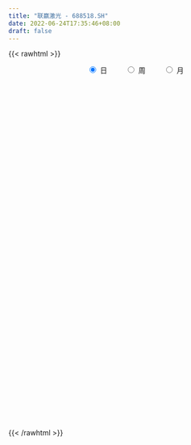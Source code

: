 ```yaml
---
title: "联赢激光 - 688518.SH"
date: 2022-06-24T17:35:46+08:00
draft: false
---
```

{{< rawhtml >}}
    <div style="text-align: center">
        <label style="padding: 1rem;"><input style="margin-right: .5rem" type="radio" name="period" value="D" checked onclick="period_change(this)">日</label>
        <label style="padding: 1rem;"><input style="margin-right: .5rem" type="radio" name="period" value="W" onclick="period_change(this)">周</label>
        <label style="padding: 1rem;"><input style="margin-right: .5rem" type="radio" name="period" value="M" onclick="period_change(this)">月</label>
    </div>
    <div id="chart" style="height: 700px;"></div> 
    <script type="text/javascript">
        const D_v = [498463.93,346257.19,342463.05,200952.34,177054.42,184241.56,124238.66,115266.41,168067.45,215495.27,148421.27,225049.72,170674.21,131435.48,141314.79,94035.21,80033.71,49499.95,50299.84,47052.3,40008.01,47584.77,59797.75,28962.77,30063.41,32807.27,25879.42,27355.17,45550.82,37167.9,27863.83,33003.78,26362.97,24894.61,21022.58,79976.4,41464.44,56797.96,42182.95,39254.22,27467.82,16032.25,19493.83,31457.73,24969.29,24082.16,23653.76,16852.52,49463.82,22028.44,36427.14,18361.42,16770.69,19538.69,14512.14,17649.67,26940.09,21298.18,16174.61,12453.75,12683.55,43084.79,22787.7,11142.85,15456.09,8893.62,16151.89,9803.36,9521.59,8518.62,8652.01,9602.92,18270.01,11525.67,10697.63,7213.08,7095.67,8623.74,6980.11,7923.11,6614.77,10923.16,6403.31,21991.92,13065.95,10575.05,17479.33,24163.18,15134.13,8116.82,11457.14,8973.18,16841.32,12982.22,11849.85,6412.77,4866.88,7116.68,6933.84,7297.85,33246.12,14542.62,18359.71,12715.0,12207.0,7244.62,8570.61,7433.26,8813.31,7779.93,8862.73,5166.17,6907.28,7871.06,8419.8,6200.38,13741.63,4420.04,5519.6,18185.57,19098.9,10661.82,14319.69,41406.25,14703.58,13547.53,10718.77,16246.03,7865.78,16415.95,16956.29,11682.75,25544.92,14943.97,27708.0,11471.45,14473.36,8135.0,15501.36,16662.02,18304.78,11392.99,13737.65,9413.93,15236.31,10878.06,12974.19,8973.47,10693.35,10527.26,11042.47,11436.37,6321.5,10372.96,9164.36,12046.84,7508.51,7200.52,8845.42,13293.79,11570.84,18658.76,9302.83,26214.59,11034.72,8558.88,9450.79,8245.86,15426.29,24387.7,12846.14,9810.1,11217.09,8542.97,8162.98,4653.6,5777.6,9080.03,9111.42,13568.65,13389.48,13016.37,11042.82,8453.77,7396.24,6334.42,7993.47,6653.23,4866.66,5287.64,6708.64,5133.84,3648.39,5962.65,4376.48,6405.7,4310.92,4693.49,8835.13,4641.08,31053.18,61658.16,28387.5,14843.5,10543.87,12400.45,12217.28,26069.24,17658.88,31588.39,11372.03,9802.31,6198.77,8152.77,6688.06,6998.13,9612.35,8158.85,7969.18,10193.52,15007.42,5807.66,7464.18,6815.89,10036.16,10948.72,9558.73,45469.39,62277.89,38722.12,59137.08,27507.93,45040.16,20482.37,94738.84,44007.96,50884.4,42173.99,49215.51,33345.32,25095.98,57283.25,146226.0,70490.55,73521.61,191116.64,115925.04,51654.52,74874.45,94954.49,49899.31,78812.79,91057.27,179916.55,148356.96,104879.07,215597.43,112381.3,88102.63,63935.77,92374.42,94954.95,69254.42,120346.67,128173.36,136044.55,140855.11,126397.04,131943.32,114405.07,138928.47,153271.23,230538.93,123751.24,85911.47,78219.15,81582.71,91928.71,89063.93,59433.0,128162.84,104261.09,58441.9,57455.27,65262.68,51972.05,74231.46,56817.64,76664.95,37605.13,46300.26,78650.82,53140.3,72759.65,40743.45,68077.34,59841.54,39830.1,82689.83,41783.67,118468.8,86204.33,80454.37,45726.77,74162.25,74511.7,76463.12,42169.91,31820.29,34153.76,29404.15,42379.24,25689.75,30004.63,27093.49,37846.66,39572.78,47410.14,106662.36,102595.9,72460.61,96262.65,74730.48,74101.97,64157.01,45549.46,38973.37,41628.64,64945.82,163098.87,80024.91,70780.25,65702.92,57969.37,108109.91,61122.43,58849.44,54075.63,52205.39,63391.14,90538.78,64312.34,49216.19,55511.93,59091.25,57940.71,91921.29,52484.38,53129.9,64771.11,62792.64,53076.17,32740.1,39369.63,37380.29,92061.95,34870.94,34016.49,52954.93,56244.37,73642.11,40411.26,26244.98,27239.49,40989.37,37119.09,30472.75,40350.12,66383.53,43681.82,37623.85,27741.56,36796.14,65877.78,60052.82,161358.49,95244.22,103084.9,88586.01,55962.82,45277.94,63361.79,54894.61,58718.46,39592.89,35972.7,45682.13,38878.45,46255.96,24785.5,32480.07,35160.37,50394.0,27740.46,93932.12,136913.53,150510.14,91862.68,53652.46,80162.85,62835.63,57590.84,31944.38,50734.2,58215.79,62482.07,48598.59,55543.58,64215.04,62360.91,40345.76,48971.6,49889.37,68061.07,58718.53,68239.26,55366.42,33129.05,42908.66,76136.73,78788.13,115247.05,55009.95,87419.98,49689.02,88539.54,54535.79,50672.67,63021.21,29385.13,33959.21,29369.32,29174.17,37373.25,30535.47,29499.48,43913.81,31405.16,24245.49,42579.51,35818.57,51503.58,64080.82,56342.83,64893.94,46532.73,57121.92,40876.59,66112.95,52411.28,63264.75,48864.51,36549.28,44502.08,56516.39,82981.23,39832.49,38533.37,44658.78,27341.53,53124.8,40580.32,50575.84,44948.89,55024.36,41748.23,51056.29,64983.48,41359.93,49441.04,36372.89,78790.78,108574.62,45440.42,52455.71,45033.33,92123.43,79935.88,61784.52,90757.06,78333.85,98154.72,75177.37,42668.92,48373.18,72891.16,57307.04]
const D_histogram = [0.0,0.0619031339,0.2128266361,0.275856199,0.2319994497,0.1822691276,0.1253052916,0.0345993396,0.0588849674,0.1021454785,0.1139551764,0.2564211662,0.2391546008,0.2669969213,0.2023436825,0.0430771148,-0.1825566584,-0.3124613106,-0.3550593494,-0.3405311593,-0.3405987624,-0.3573311849,-0.4632274784,-0.5258672986,-0.4988384844,-0.4101434589,-0.3509678271,-0.2870694717,-0.1878066574,-0.1279512777,-0.0911745691,-0.0814322178,-0.1049140036,-0.0705305874,-0.0723576724,0.0342061093,0.0715785868,0.1419567526,0.1702971059,0.1576516502,0.1049425964,0.0647460809,0.020950071,-0.043275575,-0.0568520688,-0.1080408058,-0.1135041528,-0.1089079138,-0.1835149099,-0.2102618806,-0.2536311893,-0.2656387149,-0.258030737,-0.2385770366,-0.1834567481,-0.1333415834,-0.1939858861,-0.2061972513,-0.1531183225,-0.0819718523,-0.045801617,0.0540846789,0.127920712,0.165312365,0.1411484057,0.1489088437,0.1095622966,0.0648390826,0.0240479744,0.0050357304,-0.0076370641,0.0328467454,0.1191290545,0.1808209711,0.2081377468,0.211364295,0.192458906,0.1525759268,0.1338345893,0.10796201,0.0857498655,0.0578664938,0.0488181388,0.0627872734,0.0583991028,0.0406873308,-0.017724856,-0.1068411087,-0.1107313858,-0.1124396662,-0.0735057147,-0.0530911055,0.0160317338,0.0641606272,0.0913562779,0.0846522179,0.0849387465,0.090674581,0.0744296984,0.0725312668,0.1159351866,0.1437127162,0.1777811787,0.1938180759,0.174296347,0.147153151,0.1061096401,0.076770527,0.0580450629,0.0500122348,0.0240995611,0.0176397293,-0.0012178964,-0.0351511918,-0.0651874892,-0.0808472697,-0.1171234278,-0.1309677426,-0.1431296782,-0.1973075489,-0.2158181456,-0.2405052388,-0.2123381511,-0.1552265736,-0.1240947227,-0.1271881998,-0.1034181487,-0.1301912834,-0.1224878432,-0.0760690369,-0.0101968696,0.0408258647,0.1046624047,0.1014696425,0.0389695431,0.0024728968,-0.052193779,-0.0769738014,-0.1211139513,-0.0963029849,-0.0370140521,0.0006562126,0.048965324,0.0859823736,0.1322924342,0.1300056951,0.0894248692,0.0567598502,0.0344683524,0.0255123634,0.0049045004,0.029754896,0.0447128863,0.0359918837,0.0032318341,-0.0416091013,-0.0717931546,-0.0738138597,-0.0528027454,0.0001703005,0.0691227898,0.1347460869,0.1741138632,0.2360461045,0.2438808877,0.2442834614,0.2483842681,0.2431729638,0.2580091956,0.2693669771,0.2639334884,0.238086182,0.1836636093,0.1207848712,0.0805157754,0.0486873066,0.0237067919,0.0266101118,0.0391195128,0.0639248375,0.0892473855,0.0782635414,0.0347101405,-0.0206714312,-0.0569038279,-0.0771903053,-0.1047499288,-0.1307175158,-0.1412645168,-0.1419095083,-0.1187600909,-0.0944031841,-0.0722656416,-0.0633639351,-0.0547841208,-0.0645999121,-0.0661386172,-0.0571525872,-0.0316998311,-0.0067607249,0.0663422731,0.1682027847,0.2147181604,0.2312745978,0.2219147261,0.2148030076,0.2006873204,0.2086294841,0.1701548038,0.0697544957,0.0052058227,-0.0520069794,-0.0785297168,-0.1014779346,-0.1137314975,-0.1343347047,-0.1249617153,-0.1059412341,-0.0912021651,-0.0975803262,-0.1236575422,-0.1380967104,-0.130767991,-0.1175398378,-0.0882760457,-0.0464652233,-0.0314230626,0.0580215399,0.1126978782,0.1545844131,0.193564576,0.1829279627,0.2153616642,0.2202694394,0.3016153273,0.3461473354,0.3172566645,0.3139750922,0.2560017892,0.1489735763,0.0547603494,0.035934621,-0.0579028014,-0.1094656992,-0.0722288099,0.0858872175,0.1996025773,0.2171692433,0.2470844144,0.2430410796,0.199502284,0.1266544017,0.1378836661,0.2143096451,0.374329902,0.4211504565,0.5493204323,0.5781943649,0.564974379,0.5394541258,0.4093297432,0.343974353,0.2848427179,0.2480169918,0.3573635726,0.4120208074,0.5064530683,0.4308106559,0.3447259179,0.4625923674,0.6563860099,0.8369747252,0.6558497765,0.6452975147,0.5078048391,0.4327301986,0.2893226719,0.1590832517,0.1718356326,0.2272036372,0.1514232173,-0.1746005993,-0.4395960072,-0.6712300412,-0.7208625012,-0.8053374866,-0.6960653093,-0.597133246,-0.500849241,-0.4911792505,-0.3226718459,-0.0875951183,-0.0303248998,-0.1538038096,-0.2465412757,-0.2775729869,-0.3008545328,-0.3358793825,-0.5837086938,-0.717663234,-0.8500811821,-0.915221052,-0.9588568546,-0.8262736285,-0.7886941806,-0.7189362077,-0.7318594946,-0.7712859185,-0.7526616735,-0.722440305,-0.7276455852,-0.7295117461,-0.5520259042,-0.4507756125,-0.3262837423,-0.2951151659,-0.1249281687,0.0248387553,0.3236541168,0.6956590232,0.9207815432,1.0329211442,1.0436762785,0.8603077145,0.7211856512,0.5994913018,0.5454256706,0.4434420481,0.4414806106,0.6576610155,0.8318110985,0.8352133719,0.8718256434,0.7728227391,0.9968513349,1.0149406795,0.9351513011,0.8828567502,0.8893678871,0.6502093718,0.248341528,-0.0397267636,-0.1627804128,-0.3332140256,-0.2664654227,-0.2479530434,-0.1152134121,-0.1294488322,-0.0075731996,0.1307012321,0.0151606361,-0.0824126881,-0.2253248183,-0.2597375021,-0.3775494405,-0.6382390335,-0.69383975,-0.7778573387,-0.5773948772,-0.5013796589,-0.1775466907,0.016370083,0.0771736729,-0.0362490204,-0.116913325,-0.0436386,-0.090132415,-0.0016447105,-0.1644018029,-0.3608557711,-0.4951954231,-0.6149790766,-0.6962603877,-0.6231169132,-0.7478819673,-0.9482421604,-0.9516613541,-1.0494644166,-0.9883082291,-0.9797206804,-0.7744702683,-0.7797816835,-0.5952869638,-0.3492797756,-0.081923201,0.0056585661,-0.0431884104,-0.070864414,-0.0951457052,-0.1713309022,-0.2226955492,-0.2597702049,-0.3332158352,-0.3559254032,-0.5758528343,-0.7865739488,-1.0412269227,-1.1966503036,-1.2068895793,-1.0283926228,-0.7583961188,-0.4619817183,-0.2419904015,-0.0853475927,-0.0006780642,0.2188760839,0.2754778648,0.4120586319,0.4949432279,0.5208301351,0.5148296498,0.4535223806,0.366749993,0.2109316961,0.0297350838,-0.1381538357,-0.1035146308,-0.0864662019,-0.0588037809,-0.0168703266,0.1562926093,0.460986183,0.6466643424,0.7707892234,0.8480700859,0.9346782762,0.8755960925,0.7026869945,0.5807678015,0.4480123635,0.4407621,0.353283727,0.2843945021,0.1439658435,-0.0036364927,-0.1192713556,-0.3100060968,-0.4247877017,-0.5105051991,-0.5595853469,-0.5990844122,-0.567239066,-0.5076455504,-0.5340970691,-0.5831580519,-0.6220675634,-0.7232707709,-0.8246559084,-0.7632456425,-0.6619047885,-0.4570152693,-0.2747800196,-0.1354542966,-0.0312947438,0.1175484061,0.355889102,0.5036408523,0.6093324517,0.641527115,0.6902376489,0.7464496858,0.8008009519,0.8550551421,0.8374470021,0.6366033052,0.4780457019,0.3749124973,0.3506370952,0.384557916,0.4720838071,0.5594643191,0.7257754402,0.9337389516,0.9837480644,0.9375488187,0.7790025309,0.6427288938,0.5618319945,0.4969063763,0.3676810092,0.3259817308,0.4350352185,0.4933849916,0.395794135,0.3195482867,0.3767360191,0.4435013715]
const D_fast = [0.0,0.0773789174,0.2815090787,0.4135026913,0.4276458044,0.4234827643,0.3978452511,0.315789134,0.3547960037,0.4235928844,0.4638913763,0.6704626578,0.7129847425,0.8075762934,0.7935089752,0.6450116862,0.3737387484,0.1657187686,0.0343558924,-0.0362487073,-0.121466001,-0.2275312197,-0.4492343829,-0.6433410277,-0.7410218346,-0.7548626738,-0.7834289988,-0.7912980113,-0.7389868614,-0.7111193011,-0.6971362348,-0.707751938,-0.7574622247,-0.7407114552,-0.7606279584,-0.6455126493,-0.5902455251,-0.4843781711,-0.4134635414,-0.3866960846,-0.4131694893,-0.4371794845,-0.4757379767,-0.5507825164,-0.5785720274,-0.6567709659,-0.6906103511,-0.7132410906,-0.8337268142,-0.913039255,-1.019816361,-1.0982335653,-1.1551332716,-1.1953238304,-1.1860677289,-1.1692879601,-1.2784287343,-1.3421894123,-1.3273900642,-1.276736557,-1.252016726,-1.1386092604,-1.0327930493,-0.954073305,-0.9429501629,-0.897962514,-0.909918487,-0.9384319303,-0.9732110449,-0.9909643563,-1.0055464168,-0.9568509209,-0.8407863482,-0.7338891889,-0.6545379765,-0.5984703545,-0.569261017,-0.5710000145,-0.5562827047,-0.5551647815,-0.5559394596,-0.5693562079,-0.5662000282,-0.5365340752,-0.5263224701,-0.5338624094,-0.5967058103,-0.7125323401,-0.7441054637,-0.7739236606,-0.7533661378,-0.746224305,-0.6730935322,-0.6089244819,-0.5588897619,-0.5444307674,-0.5229095521,-0.4945050723,-0.4921425304,-0.4759081453,-0.4035204288,-0.3398147201,-0.261300963,-0.1968095468,-0.1727571889,-0.1631120972,-0.1776281981,-0.1877746794,-0.1919888778,-0.1875186471,-0.2074064306,-0.2094563301,-0.2286184299,-0.2713395232,-0.3176726929,-0.3535442909,-0.4191013059,-0.4656875564,-0.5136319115,-0.6171366694,-0.6896018025,-0.7744152054,-0.7993326555,-0.7810277214,-0.7809195512,-0.8158100782,-0.8178945642,-0.8772155198,-0.9001340404,-0.8727324933,-0.8094095435,-0.7481803429,-0.6581782018,-0.6360035534,-0.6887612669,-0.724639689,-0.7923548096,-0.8363782823,-0.9107969201,-0.9100617,-0.8600262802,-0.8221919623,-0.76164152,-0.7031288769,-0.6237457078,-0.5935310231,-0.6117556316,-0.6302306882,-0.6439050978,-0.646482996,-0.6658647339,-0.6335756142,-0.6074394024,-0.6071624341,-0.6391145252,-0.6943577359,-0.7424900778,-0.7629642479,-0.7551538199,-0.7021381989,-0.6159050121,-0.5165951933,-0.4336989512,-0.3127551838,-0.2439501787,-0.1824767397,-0.1162798659,-0.0606979292,0.0186406015,0.0973401273,0.1578900107,0.1915642497,0.1830575794,0.1503750591,0.1302349071,0.1105782649,0.0915244482,0.1010802961,0.1233695753,0.1641561094,0.2117905038,0.2203725449,0.1854966792,0.1249472497,0.074488896,0.0349048423,-0.0188422634,-0.0774892294,-0.1233523596,-0.1594747282,-0.1660153334,-0.1652592227,-0.1611880906,-0.1681273679,-0.1732435837,-0.1992093531,-0.2172827125,-0.2225848292,-0.2050570309,-0.181808106,-0.0921195396,0.051791668,0.1519865838,0.2263616708,0.2724804805,0.319069514,0.3551256569,0.4152251916,0.4192892123,0.3363275281,0.2730803108,0.2028657638,0.1567105972,0.1083928957,0.0677064585,0.013519575,-0.0083478644,-0.0158126917,-0.0238741639,-0.0546474067,-0.1116390082,-0.160602354,-0.1859656323,-0.2021224385,-0.1949276578,-0.1647331412,-0.1575467463,-0.0535967588,0.0292540491,0.1097866873,0.1971579942,0.2322533715,0.3185274891,0.3785026241,0.5352523438,0.6663211858,0.716744681,0.7919568818,0.7979840261,0.7281992073,0.6476760677,0.6378339946,0.5295208718,0.4505915492,0.469771236,0.6493590678,0.8129750719,0.8848340487,0.9765203234,1.0332372586,1.0395740339,0.9983897521,1.044089933,1.1740933233,1.4276960557,1.5798042242,1.8453043082,2.018726832,2.1467504408,2.2560937191,2.2283017723,2.2489399703,2.2610190147,2.2861975365,2.4848850105,2.6425474472,2.8635929752,2.8956532267,2.8957499682,3.1292645096,3.4871546545,3.8769870511,3.8598245465,4.0105966634,4.0000551976,4.0331631067,3.962086248,3.8716176408,3.9273289298,4.0394978436,4.0015732281,3.6318992617,3.257004852,2.8575633077,2.6277152224,2.3419058653,2.2771617153,2.2268104671,2.1978821619,2.0847573397,2.1725967829,2.3857747308,2.4354637245,2.2735338622,2.1191610772,2.0187361193,1.9202409401,1.8012462449,1.4074897601,1.0941194114,0.7491811678,0.4552360348,0.1718860186,0.0979008375,-0.0616932597,-0.1716693386,-0.3675574992,-0.5998054028,-0.7693465762,-0.9197352838,-1.1068519604,-1.2910960578,-1.251616692,-1.2630603034,-1.2201393687,-1.2627495838,-1.1237946288,-0.9678180159,-0.5880891253,-0.0421694631,0.4131484427,0.7835183297,1.0551925337,1.0869008983,1.1280752478,1.1562537239,1.2385445103,1.2474213999,1.355830115,1.7364257737,2.1185286314,2.3307342478,2.5853029301,2.6795057106,3.1527471401,3.4245716545,3.5785701014,3.7469897381,3.9758428468,3.8992366744,3.5594542126,3.2614542301,3.0977054777,2.8439683585,2.8441006058,2.8006247242,2.9045610025,2.8579633744,2.977945707,3.1488954467,3.0371450098,2.9189685136,2.7197251787,2.6203781195,2.408178821,1.9879294695,1.7588688156,1.4803868922,1.5365006344,1.487170938,1.7666172336,1.964626528,2.0447235361,1.9222385877,1.8123459518,1.8747110269,1.8056841081,1.893760635,1.6899030918,1.4032351808,1.145096673,0.8715682504,0.6162218424,0.5335860886,0.2218505426,-0.2155701905,-0.4569047228,-0.8170738894,-1.0029947592,-1.2393373806,-1.2277045356,-1.4279613717,-1.3922883928,-1.2336011485,-0.9867253743,-0.8977289656,-0.9573730448,-1.0027651518,-1.0508328693,-1.1698507919,-1.2768893262,-1.3789065331,-1.5356561222,-1.647347041,-2.0112376807,-2.4186022823,-2.933561987,-3.3881479437,-3.7001096142,-3.7787108134,-3.6983133391,-3.5173943683,-3.3579006518,-3.2225947412,-3.1380947287,-2.8638215596,-2.7383503125,-2.4987548874,-2.2921344844,-2.1360400435,-2.0133331164,-1.9612597904,-1.9563446798,-2.0594300527,-2.233192894,-2.4356202724,-2.4268597253,-2.4314278467,-2.418466371,-2.3807504983,-2.1685144101,-1.7485742907,-1.4012300457,-1.0844078589,-0.7951094748,-0.4748317155,-0.315014876,-0.3122522254,-0.2889794681,-0.3097318152,-0.2067915538,-0.205948995,-0.2037395943,-0.3081767921,-0.4566882515,-0.6021409532,-0.8703772187,-1.0913557489,-1.3046995461,-1.4936760306,-1.682946199,-1.7929106193,-1.8602284914,-2.0202042773,-2.215054773,-2.4094811755,-2.6915020756,-2.9990511903,-3.1284523349,-3.1925876781,-3.1019519762,-2.9884117314,-2.8829495826,-2.7866137158,-2.6083834644,-2.2810704929,-2.0074085295,-1.7493838172,-1.5568073751,-1.335537429,-1.0927129707,-0.8381614666,-0.5701434909,-0.3783898803,-0.4200827509,-0.4591289288,-0.4685340091,-0.4051501374,-0.2750898375,-0.0695429947,0.1577035971,0.5054585783,0.9468568275,1.2428029564,1.4309909154,1.4671952604,1.4916038467,1.5511649461,1.6104659219,1.5731608071,1.6129569614,1.8307692537,2.0124652747,2.0138229519,2.0174641753,2.1688359124,2.3464766077]
const D_slow = [0.0,0.0154757835,0.0686824425,0.1376464923,0.1956463547,0.2412136366,0.2725399595,0.2811897944,0.2959110363,0.3214474059,0.3499362,0.4140414915,0.4738301417,0.5405793721,0.5911652927,0.6019345714,0.5562954068,0.4781800791,0.3894152418,0.304282452,0.2191327614,0.1297999652,0.0139930955,-0.1174737291,-0.2421833502,-0.3447192149,-0.4324611717,-0.5042285396,-0.551180204,-0.5831680234,-0.6059616657,-0.6263197202,-0.6525482211,-0.6701808679,-0.688270286,-0.6797187586,-0.6618241119,-0.6263349238,-0.5837606473,-0.5443477348,-0.5181120857,-0.5019255654,-0.4966880477,-0.5075069414,-0.5217199586,-0.5487301601,-0.5771061983,-0.6043331767,-0.6502119042,-0.7027773744,-0.7661851717,-0.8325948504,-0.8971025347,-0.9567467938,-1.0026109808,-1.0359463767,-1.0844428482,-1.135992161,-1.1742717417,-1.1947647047,-1.206215109,-1.1926939393,-1.1607137613,-1.11938567,-1.0840985686,-1.0468713577,-1.0194807835,-1.0032710129,-0.9972590193,-0.9960000867,-0.9979093527,-0.9896976663,-0.9599154027,-0.91471016,-0.8626757233,-0.8098346495,-0.761719923,-0.7235759413,-0.690117294,-0.6631267915,-0.6416893251,-0.6272227017,-0.615018167,-0.5993213486,-0.5847215729,-0.5745497402,-0.5789809542,-0.6056912314,-0.6333740779,-0.6614839944,-0.6798604231,-0.6931331995,-0.689125266,-0.6730851092,-0.6502460397,-0.6290829853,-0.6078482986,-0.5851796534,-0.5665722288,-0.5484394121,-0.5194556154,-0.4835274364,-0.4390821417,-0.3906276227,-0.3470535359,-0.3102652482,-0.2837378382,-0.2645452064,-0.2500339407,-0.237530882,-0.2315059917,-0.2270960594,-0.2274005335,-0.2361883314,-0.2524852037,-0.2726970211,-0.3019778781,-0.3347198137,-0.3705022333,-0.4198291205,-0.4737836569,-0.5339099666,-0.5869945044,-0.6258011478,-0.6568248285,-0.6886218784,-0.7144764156,-0.7470242364,-0.7776461972,-0.7966634564,-0.7992126738,-0.7890062077,-0.7628406065,-0.7374731959,-0.7277308101,-0.7271125859,-0.7401610306,-0.759404481,-0.7896829688,-0.813758715,-0.8230122281,-0.8228481749,-0.8106068439,-0.7891112505,-0.756038142,-0.7235367182,-0.7011805009,-0.6869905383,-0.6783734502,-0.6719953594,-0.6707692343,-0.6633305103,-0.6521522887,-0.6431543178,-0.6423463593,-0.6527486346,-0.6706969232,-0.6891503882,-0.7023510745,-0.7023084994,-0.6850278019,-0.6513412802,-0.6078128144,-0.5488012883,-0.4878310664,-0.426760201,-0.364664134,-0.303870893,-0.2393685941,-0.1720268499,-0.1060434777,-0.0465219323,-0.0006060299,0.0295901879,0.0497191317,0.0618909584,0.0678176563,0.0744701843,0.0842500625,0.1002312719,0.1225431182,0.1421090036,0.1507865387,0.1456186809,0.1313927239,0.1120951476,0.0859076654,0.0532282864,0.0179121572,-0.0175652198,-0.0472552426,-0.0708560386,-0.088922449,-0.1047634328,-0.118459463,-0.134609441,-0.1511440953,-0.1654322421,-0.1733571998,-0.1750473811,-0.1584618128,-0.1164111166,-0.0627315765,-0.0049129271,0.0505657544,0.1042665064,0.1544383365,0.2065957075,0.2491344084,0.2665730324,0.267874488,0.2548727432,0.235240314,0.2098708303,0.181437956,0.1478542798,0.1166138509,0.0901285424,0.0673280011,0.0429329196,0.012018534,-0.0225056436,-0.0551976413,-0.0845826008,-0.1066516122,-0.118267918,-0.1261236836,-0.1116182987,-0.0834438291,-0.0447977258,0.0035934182,0.0493254088,0.1031658249,0.1582331847,0.2336370165,0.3201738504,0.3994880165,0.4779817896,0.5419822369,0.579225631,0.5929157183,0.6018993736,0.5874236732,0.5600572484,0.5420000459,0.5634718503,0.6133724946,0.6676648054,0.729435909,0.7901961789,0.8400717499,0.8717353504,0.9062062669,0.9597836782,1.0533661537,1.1586537678,1.2959838759,1.4405324671,1.5817760618,1.7166395933,1.8189720291,1.9049656173,1.9761762968,2.0381805448,2.1275214379,2.2305266398,2.3571399068,2.4648425708,2.5510240503,2.6666721421,2.8307686446,3.0400123259,3.20397477,3.3652991487,3.4922503585,3.6004329081,3.6727635761,3.712534389,3.7554932972,3.8122942065,3.8501500108,3.806499861,3.6966008592,3.5287933489,3.3485777236,3.1472433519,2.9732270246,2.8239437131,2.6987314029,2.5759365902,2.4952686288,2.4733698492,2.4657886242,2.4273376718,2.3657023529,2.2963091062,2.221095473,2.1371256274,1.9911984539,1.8117826454,1.5992623499,1.3704570869,1.1307428732,0.9241744661,0.7270009209,0.547266869,0.3643019954,0.1714805157,-0.0166849026,-0.1972949789,-0.3792063752,-0.5615843117,-0.6995907878,-0.8122846909,-0.8938556265,-0.9676344179,-0.9988664601,-0.9926567713,-0.9117432421,-0.7378284863,-0.5076331005,-0.2494028144,0.0115162552,0.2265931838,0.4068895966,0.5567624221,0.6931188397,0.8039793518,0.9143495044,1.0787647583,1.2867175329,1.4955208759,1.7134772867,1.9066829715,2.1558958052,2.4096309751,2.6434188004,2.8641329879,3.0864749597,3.2490273026,3.3111126846,3.3011809937,3.2604858905,3.1771823841,3.1105660284,3.0485777676,3.0197744146,2.9874122065,2.9855189066,3.0181942146,3.0219843737,3.0013812017,2.9450499971,2.8801156216,2.7857282614,2.6261685031,2.4527085656,2.2582442309,2.1138955116,1.9885505969,1.9441639242,1.948256445,1.9675498632,1.9584876081,1.9292592768,1.9183496268,1.8958165231,1.8954053455,1.8543048947,1.764090952,1.6402920962,1.486547327,1.3124822301,1.1567030018,0.96973251,0.7326719699,0.4947566313,0.2323905272,-0.0146865301,-0.2596167002,-0.4532342673,-0.6481796881,-0.7970014291,-0.884321373,-0.9048021732,-0.9033875317,-0.9141846343,-0.9319007378,-0.9556871641,-0.9985198897,-1.054193777,-1.1191363282,-1.202440287,-1.2914216378,-1.4353848464,-1.6320283336,-1.8923350643,-2.1914976401,-2.493220035,-2.7503181907,-2.9399172204,-3.0554126499,-3.1159102503,-3.1372471485,-3.1374166645,-3.0826976436,-3.0138281774,-2.9108135194,-2.7870777124,-2.6568701786,-2.5281627662,-2.414782171,-2.3230946728,-2.2703617487,-2.2629279778,-2.2974664367,-2.3233450944,-2.3449616449,-2.3596625901,-2.3638801718,-2.3248070194,-2.2095604737,-2.0478943881,-1.8551970822,-1.6431795608,-1.4095099917,-1.1906109686,-1.0149392199,-0.8697472696,-0.7577441787,-0.6475536537,-0.559232722,-0.4881340964,-0.4521426356,-0.4530517587,-0.4828695976,-0.5603711218,-0.6665680473,-0.794194347,-0.9340906838,-1.0838617868,-1.2256715533,-1.3525829409,-1.4861072082,-1.6318967212,-1.787413612,-1.9682313047,-2.1743952818,-2.3652066925,-2.5306828896,-2.6449367069,-2.7136317118,-2.747495286,-2.7553189719,-2.7259318704,-2.6369595949,-2.5110493818,-2.3587162689,-2.1983344901,-2.0257750779,-1.8391626565,-1.6389624185,-1.425198633,-1.2158368824,-1.0566860561,-0.9371746307,-0.8434465063,-0.7557872326,-0.6596477535,-0.5416268018,-0.401760722,-0.2203168619,0.0131178759,0.259054892,0.4934420967,0.6881927295,0.8488749529,0.9893329515,1.1135595456,1.2054797979,1.2869752306,1.3957340352,1.5190802831,1.6180288169,1.6979158886,1.7920998933,1.9029752362]
const D_data = [['2020-06-22', 28.0, 26.22, 26.2, 29.6],['2020-06-23', 25.08, 27.19, 24.66, 27.6],['2020-06-24', 27.11, 29.0, 26.68, 31.0],['2020-06-29', 29.0, 28.69, 27.56, 29.16],['2020-06-30', 28.57, 27.63, 27.55, 28.73],['2020-07-01', 27.63, 27.5, 26.38, 28.23],['2020-07-02', 27.11, 27.28, 26.9, 27.77],['2020-07-03', 27.1, 26.56, 26.35, 27.18],['2020-07-06', 26.78, 27.9, 26.55, 28.49],['2020-07-07', 28.11, 28.43, 27.64, 29.9],['2020-07-08', 28.67, 28.32, 27.8, 28.86],['2020-07-09', 28.44, 30.58, 28.0, 30.86],['2020-07-10', 30.6, 29.18, 29.01, 30.65],['2020-07-13', 29.3, 30.05, 29.03, 30.18],['2020-07-14', 30.05, 29.06, 28.28, 30.05],['2020-07-15', 29.05, 27.45, 27.28, 29.36],['2020-07-16', 27.58, 25.6, 25.43, 27.73],['2020-07-17', 25.75, 25.71, 24.84, 26.18],['2020-07-20', 26.1, 26.13, 24.74, 26.28],['2020-07-21', 26.09, 26.54, 25.86, 26.7],['2020-07-22', 26.3, 26.16, 25.9, 26.7],['2020-07-23', 25.88, 25.65, 25.1, 26.3],['2020-07-24', 25.36, 23.88, 23.75, 25.78],['2020-07-27', 24.13, 23.56, 23.21, 24.3],['2020-07-28', 23.84, 24.15, 23.7, 24.36],['2020-07-29', 24.15, 24.83, 23.89, 24.85],['2020-07-30', 24.9, 24.5, 24.36, 24.92],['2020-07-31', 24.5, 24.57, 24.24, 24.79],['2020-08-03', 24.65, 25.19, 24.6, 25.37],['2020-08-04', 25.25, 24.92, 24.8, 25.42],['2020-08-05', 25.02, 24.72, 24.52, 25.1],['2020-08-06', 24.77, 24.35, 24.06, 24.77],['2020-08-07', 24.43, 23.73, 23.41, 24.46],['2020-08-10', 23.55, 24.32, 23.55, 24.44],['2020-08-11', 24.51, 23.8, 23.67, 24.52],['2020-08-12', 24.05, 25.33, 24.0, 25.58],['2020-08-13', 25.37, 24.8, 24.75, 25.38],['2020-08-14', 24.83, 25.5, 24.83, 25.87],['2020-08-17', 25.65, 25.28, 24.92, 25.67],['2020-08-18', 25.3, 24.86, 24.7, 25.57],['2020-08-19', 24.73, 24.21, 24.17, 25.07],['2020-08-20', 24.05, 24.11, 23.72, 24.48],['2020-08-21', 24.3, 23.8, 23.66, 24.47],['2020-08-24', 23.76, 23.17, 22.91, 23.96],['2020-08-25', 23.2, 23.48, 22.97, 23.56],['2020-08-26', 23.37, 22.69, 22.59, 23.66],['2020-08-27', 23.0, 22.94, 22.16, 23.1],['2020-08-28', 23.1, 22.89, 22.6, 23.1],['2020-08-31', 22.4, 21.5, 21.5, 22.41],['2020-09-01', 21.51, 21.57, 21.28, 21.6],['2020-09-02', 21.57, 20.88, 20.87, 21.69],['2020-09-03', 21.0, 20.8, 20.66, 21.0],['2020-09-04', 20.28, 20.7, 20.2, 20.91],['2020-09-07', 20.73, 20.59, 20.5, 21.08],['2020-09-08', 20.8, 20.93, 20.45, 21.04],['2020-09-09', 20.93, 20.88, 20.51, 20.95],['2020-09-10', 20.97, 19.18, 19.06, 21.15],['2020-09-11', 18.81, 19.27, 18.39, 19.45],['2020-09-14', 19.58, 19.89, 19.3, 20.04],['2020-09-15', 20.58, 20.19, 19.99, 20.6],['2020-09-16', 20.16, 19.82, 19.62, 20.28],['2020-09-17', 19.78, 20.82, 19.68, 21.14],['2020-09-18', 20.83, 20.87, 20.56, 21.02],['2020-09-21', 20.99, 20.67, 20.61, 20.99],['2020-09-22', 20.32, 19.9, 19.8, 20.62],['2020-09-23', 20.1, 20.22, 19.9, 20.41],['2020-09-24', 20.0, 19.5, 19.29, 20.04],['2020-09-25', 19.56, 19.13, 19.0, 19.71],['2020-09-28', 19.12, 18.84, 18.67, 19.29],['2020-09-29', 18.91, 18.82, 18.82, 19.1],['2020-09-30', 18.83, 18.67, 18.62, 19.13],['2020-10-09', 19.42, 19.28, 18.95, 19.63],['2020-10-12', 19.33, 20.12, 19.33, 20.19],['2020-10-13', 20.2, 20.2, 19.93, 20.39],['2020-10-14', 20.2, 20.04, 19.97, 20.26],['2020-10-15', 20.14, 19.87, 19.68, 20.15],['2020-10-16', 19.73, 19.6, 19.51, 19.95],['2020-10-19', 19.57, 19.21, 19.11, 19.77],['2020-10-20', 19.21, 19.33, 19.1, 19.44],['2020-10-21', 19.3, 19.12, 18.98, 19.3],['2020-10-22', 19.02, 19.02, 18.76, 19.15],['2020-10-23', 19.4, 18.78, 18.71, 19.4],['2020-10-26', 18.78, 18.87, 18.59, 18.93],['2020-10-27', 19.88, 19.13, 19.06, 19.9],['2020-10-28', 18.7, 18.89, 18.65, 19.3],['2020-10-29', 18.67, 18.62, 18.5, 18.78],['2020-10-30', 18.79, 17.83, 17.83, 18.89],['2020-11-02', 18.0, 16.91, 16.88, 18.16],['2020-11-03', 17.18, 17.55, 16.94, 17.77],['2020-11-04', 17.7, 17.38, 17.3, 17.71],['2020-11-05', 17.9, 17.82, 17.51, 17.99],['2020-11-06', 17.83, 17.6, 17.41, 17.97],['2020-11-09', 17.63, 18.34, 17.63, 18.59],['2020-11-10', 18.35, 18.33, 18.14, 18.52],['2020-11-11', 18.59, 18.24, 17.94, 18.59],['2020-11-12', 18.06, 17.85, 17.85, 18.23],['2020-11-13', 17.98, 17.9, 17.68, 17.98],['2020-11-16', 18.1, 17.97, 17.83, 18.15],['2020-11-17', 18.0, 17.65, 17.65, 18.0],['2020-11-18', 17.66, 17.76, 17.5, 17.9],['2020-11-19', 17.9, 18.44, 17.87, 18.84],['2020-11-20', 18.3, 18.47, 18.21, 18.55],['2020-11-23', 18.45, 18.78, 18.25, 18.79],['2020-11-24', 18.7, 18.78, 18.64, 18.92],['2020-11-25', 18.95, 18.42, 18.42, 19.07],['2020-11-26', 18.42, 18.28, 18.26, 18.59],['2020-11-27', 18.29, 17.98, 17.89, 18.34],['2020-11-30', 17.98, 17.97, 17.84, 18.13],['2020-12-01', 17.99, 17.99, 17.93, 18.07],['2020-12-02', 18.09, 18.06, 17.93, 18.16],['2020-12-03', 18.01, 17.74, 17.73, 18.1],['2020-12-04', 17.8, 17.88, 17.74, 17.9],['2020-12-07', 17.83, 17.63, 17.57, 17.99],['2020-12-08', 17.65, 17.25, 17.21, 17.66],['2020-12-09', 17.38, 17.05, 16.96, 17.44],['2020-12-10', 17.05, 17.01, 16.88, 17.15],['2020-12-11', 17.1, 16.49, 16.31, 17.2],['2020-12-14', 16.31, 16.49, 16.29, 16.57],['2020-12-15', 16.49, 16.28, 16.26, 16.49],['2020-12-16', 16.28, 15.38, 15.33, 16.28],['2020-12-17', 15.35, 15.4, 14.7, 15.49],['2020-12-18', 15.26, 14.95, 14.86, 15.58],['2020-12-21', 14.99, 15.36, 14.85, 15.46],['2020-12-22', 15.21, 15.72, 14.86, 16.24],['2020-12-23', 15.52, 15.43, 15.4, 15.9],['2020-12-24', 15.63, 14.88, 14.8, 15.63],['2020-12-25', 14.87, 15.08, 14.7, 15.24],['2020-12-28', 15.01, 14.24, 14.15, 15.08],['2020-12-29', 14.27, 14.41, 14.12, 14.55],['2020-12-30', 14.46, 14.85, 14.22, 15.18],['2020-12-31', 14.9, 15.25, 14.76, 15.48],['2021-01-04', 15.4, 15.28, 15.1, 15.4],['2021-01-05', 15.48, 15.7, 15.45, 16.24],['2021-01-06', 15.6, 15.0, 14.97, 15.7],['2021-01-07', 14.95, 14.03, 13.91, 14.95],['2021-01-08', 14.03, 14.0, 13.53, 14.33],['2021-01-11', 13.98, 13.4, 13.35, 13.98],['2021-01-12', 13.35, 13.4, 13.28, 13.67],['2021-01-13', 13.4, 12.78, 12.7, 13.41],['2021-01-14', 12.77, 13.39, 12.7, 13.74],['2021-01-15', 13.52, 13.88, 13.3, 13.91],['2021-01-18', 13.9, 13.74, 13.65, 14.0],['2021-01-19', 13.8, 14.01, 13.72, 14.15],['2021-01-20', 14.0, 14.04, 13.83, 14.19],['2021-01-21', 14.03, 14.36, 13.93, 14.49],['2021-01-22', 14.38, 13.87, 13.79, 14.5],['2021-01-25', 13.81, 13.26, 13.2, 13.81],['2021-01-26', 13.19, 13.12, 13.11, 13.48],['2021-01-27', 13.34, 13.04, 12.86, 13.34],['2021-01-28', 13.0, 13.05, 12.86, 13.5],['2021-01-29', 13.1, 12.74, 12.62, 13.29],['2021-02-01', 12.74, 13.24, 12.6, 13.3],['2021-02-02', 13.15, 13.16, 13.01, 13.25],['2021-02-03', 13.22, 12.82, 12.7, 13.23],['2021-02-04', 12.82, 12.33, 12.23, 12.9],['2021-02-05', 12.27, 11.86, 11.83, 12.49],['2021-02-08', 12.0, 11.7, 11.7, 12.0],['2021-02-09', 11.77, 11.81, 11.64, 11.89],['2021-02-10', 11.81, 12.0, 11.76, 12.3],['2021-02-18', 12.05, 12.48, 12.05, 12.64],['2021-02-19', 12.59, 12.94, 12.55, 13.04],['2021-02-22', 13.0, 13.25, 13.0, 13.73],['2021-02-23', 13.09, 13.24, 13.05, 13.44],['2021-02-24', 13.69, 13.88, 13.55, 14.25],['2021-02-25', 13.96, 13.51, 13.36, 13.96],['2021-02-26', 13.5, 13.57, 13.21, 13.74],['2021-03-01', 13.7, 13.77, 13.67, 13.88],['2021-03-02', 13.79, 13.8, 13.57, 13.89],['2021-03-03', 13.83, 14.24, 13.7, 14.24],['2021-03-04', 14.08, 14.45, 14.08, 14.89],['2021-03-05', 14.3, 14.45, 14.25, 14.79],['2021-03-08', 14.36, 14.3, 14.27, 14.64],['2021-03-09', 14.3, 13.89, 13.59, 14.45],['2021-03-10', 13.99, 13.59, 13.57, 14.27],['2021-03-11', 13.7, 13.68, 13.44, 13.8],['2021-03-12', 13.8, 13.65, 13.6, 13.87],['2021-03-15', 13.81, 13.62, 13.55, 13.81],['2021-03-16', 13.8, 13.94, 13.61, 13.96],['2021-03-17', 13.99, 14.14, 13.72, 14.3],['2021-03-18', 14.1, 14.45, 14.1, 14.65],['2021-03-19', 14.31, 14.67, 14.28, 14.7],['2021-03-22', 14.76, 14.34, 14.31, 14.76],['2021-03-23', 14.44, 13.85, 13.8, 14.44],['2021-03-24', 13.85, 13.46, 13.38, 13.95],['2021-03-25', 13.49, 13.44, 13.35, 13.67],['2021-03-26', 13.4, 13.45, 13.36, 13.68],['2021-03-29', 13.54, 13.17, 13.16, 13.54],['2021-03-30', 13.18, 12.96, 12.9, 13.18],['2021-03-31', 12.73, 12.95, 12.73, 13.07],['2021-04-01', 12.95, 12.93, 12.87, 13.08],['2021-04-02', 12.93, 13.18, 12.88, 13.21],['2021-04-06', 13.18, 13.23, 13.12, 13.33],['2021-04-07', 13.23, 13.25, 13.22, 13.38],['2021-04-08', 13.26, 13.1, 13.09, 13.26],['2021-04-09', 13.13, 13.08, 13.03, 13.3],['2021-04-12', 13.1, 12.78, 12.7, 13.1],['2021-04-13', 12.78, 12.78, 12.67, 12.83],['2021-04-14', 12.78, 12.86, 12.73, 12.89],['2021-04-15', 12.8, 13.1, 12.66, 13.23],['2021-04-16', 13.1, 13.19, 13.01, 13.27],['2021-04-19', 13.28, 14.06, 13.14, 14.4],['2021-04-20', 13.9, 14.97, 13.9, 16.1],['2021-04-21', 14.4, 14.82, 14.34, 15.06],['2021-04-22', 15.02, 14.79, 14.78, 15.4],['2021-04-23', 14.73, 14.67, 14.6, 14.96],['2021-04-26', 15.0, 14.84, 14.76, 15.19],['2021-04-27', 14.74, 14.88, 14.56, 15.03],['2021-04-28', 15.0, 15.33, 14.66, 15.59],['2021-04-29', 15.56, 14.85, 14.83, 15.57],['2021-04-30', 14.6, 13.83, 13.69, 14.73],['2021-05-06', 13.83, 13.9, 13.81, 14.22],['2021-05-07', 13.9, 13.68, 13.54, 14.07],['2021-05-10', 13.68, 13.82, 13.59, 13.94],['2021-05-11', 13.69, 13.69, 13.57, 13.89],['2021-05-12', 13.82, 13.67, 13.5, 13.82],['2021-05-13', 13.53, 13.4, 13.39, 13.76],['2021-05-14', 13.5, 13.66, 13.39, 13.82],['2021-05-17', 13.7, 13.78, 13.52, 13.79],['2021-05-18', 13.77, 13.75, 13.6, 13.86],['2021-05-19', 13.85, 13.44, 13.4, 13.88],['2021-05-20', 13.55, 13.02, 12.93, 13.55],['2021-05-21', 13.02, 12.95, 12.93, 13.13],['2021-05-24', 12.93, 13.09, 12.93, 13.24],['2021-05-25', 13.01, 13.11, 13.0, 13.15],['2021-05-26', 13.11, 13.33, 13.1, 13.47],['2021-05-27', 13.33, 13.61, 13.32, 13.66],['2021-05-28', 13.67, 13.38, 13.34, 13.67],['2021-05-31', 13.4, 14.59, 13.38, 14.6],['2021-06-01', 14.75, 14.6, 14.58, 15.47],['2021-06-02', 14.75, 14.8, 14.5, 15.12],['2021-06-03', 14.81, 15.12, 14.77, 15.69],['2021-06-04', 15.18, 14.73, 14.63, 15.26],['2021-06-07', 15.03, 15.5, 14.66, 15.71],['2021-06-08', 15.6, 15.45, 15.25, 15.66],['2021-06-09', 15.62, 16.88, 15.33, 17.43],['2021-06-10', 16.96, 17.06, 16.45, 17.25],['2021-06-11', 16.98, 16.5, 16.5, 17.12],['2021-06-15', 16.3, 17.05, 16.3, 17.66],['2021-06-16', 16.9, 16.5, 15.89, 17.05],['2021-06-17', 16.41, 15.68, 15.35, 16.65],['2021-06-18', 15.68, 15.46, 15.18, 15.79],['2021-06-21', 15.3, 16.22, 15.18, 16.88],['2021-06-22', 15.8, 15.05, 14.63, 16.6],['2021-06-23', 14.94, 15.2, 14.8, 15.38],['2021-06-24', 15.2, 16.28, 15.19, 16.35],['2021-06-25', 16.54, 18.41, 15.86, 18.99],['2021-06-28', 18.2, 18.79, 18.13, 18.88],['2021-06-29', 18.76, 18.2, 18.11, 18.94],['2021-06-30', 18.14, 18.77, 18.09, 19.1],['2021-07-01', 18.79, 18.72, 18.58, 19.83],['2021-07-02', 18.44, 18.39, 18.23, 19.0],['2021-07-05', 18.45, 17.96, 17.48, 18.65],['2021-07-06', 18.18, 19.08, 18.0, 19.58],['2021-07-07', 19.08, 20.41, 18.32, 21.03],['2021-07-08', 20.66, 22.48, 20.55, 22.74],['2021-07-09', 22.8, 22.1, 21.68, 22.9],['2021-07-12', 22.97, 24.16, 22.97, 26.52],['2021-07-13', 24.38, 23.99, 23.58, 25.53],['2021-07-14', 24.34, 24.18, 23.6, 25.37],['2021-07-15', 24.29, 24.6, 24.1, 25.6],['2021-07-16', 24.38, 23.5, 23.37, 25.38],['2021-07-19', 23.94, 24.35, 23.76, 25.26],['2021-07-20', 24.89, 24.62, 24.06, 25.14],['2021-07-21', 24.7, 25.14, 24.36, 26.0],['2021-07-22', 25.89, 27.71, 25.85, 27.8],['2021-07-23', 27.07, 28.09, 27.01, 29.23],['2021-07-26', 28.11, 29.69, 28.1, 30.6],['2021-07-27', 29.68, 28.33, 28.1, 31.3],['2021-07-28', 28.73, 28.43, 27.38, 29.73],['2021-07-29', 28.55, 31.77, 28.55, 32.56],['2021-07-30', 31.1, 34.41, 31.1, 36.18],['2021-08-02', 35.2, 36.28, 34.59, 38.37],['2021-08-03', 36.1, 32.79, 30.25, 36.36],['2021-08-04', 32.36, 35.4, 32.09, 35.4],['2021-08-05', 35.5, 34.36, 33.51, 35.77],['2021-08-06', 35.19, 35.45, 34.52, 37.8],['2021-08-09', 35.0, 34.81, 33.2, 35.49],['2021-08-10', 35.01, 34.94, 33.77, 37.4],['2021-08-11', 34.94, 37.08, 34.59, 37.2],['2021-08-12', 37.08, 38.5, 35.92, 38.5],['2021-08-13', 41.0, 37.5, 35.6, 41.0],['2021-08-16', 36.34, 33.81, 33.06, 36.93],['2021-08-17', 33.81, 33.26, 32.95, 35.25],['2021-08-18', 33.23, 32.4, 32.02, 35.2],['2021-08-19', 32.42, 33.85, 32.42, 35.14],['2021-08-20', 33.85, 32.9, 32.55, 34.94],['2021-08-23', 34.25, 35.23, 33.15, 35.76],['2021-08-24', 34.7, 35.56, 34.05, 36.47],['2021-08-25', 34.8, 36.01, 33.21, 36.68],['2021-08-26', 35.36, 35.19, 34.8, 36.38],['2021-08-27', 35.3, 37.7, 34.44, 37.94],['2021-08-30', 37.59, 39.82, 36.5, 40.69],['2021-08-31', 38.36, 38.69, 37.9, 39.6],['2021-09-01', 39.6, 36.52, 33.96, 39.8],['2021-09-02', 35.7, 36.5, 35.11, 37.61],['2021-09-03', 35.1, 37.06, 35.1, 39.19],['2021-09-06', 38.1, 37.1, 34.3, 38.1],['2021-09-07', 37.1, 36.85, 35.72, 37.87],['2021-09-08', 36.26, 33.34, 32.9, 37.49],['2021-09-09', 33.1, 33.48, 33.05, 34.5],['2021-09-10', 33.59, 32.39, 29.35, 33.59],['2021-09-13', 32.58, 32.2, 29.33, 32.77],['2021-09-14', 32.12, 31.6, 30.8, 34.79],['2021-09-15', 31.91, 33.48, 30.41, 33.55],['2021-09-16', 32.29, 32.22, 32.02, 35.2],['2021-09-17', 34.47, 32.4, 28.61, 34.47],['2021-09-22', 31.25, 31.0, 29.4, 31.5],['2021-09-23', 30.5, 29.96, 29.21, 31.58],['2021-09-24', 30.22, 30.03, 29.4, 31.17],['2021-09-27', 28.8, 29.7, 28.8, 31.39],['2021-09-28', 29.5, 28.7, 28.4, 30.67],['2021-09-29', 28.85, 28.07, 27.48, 29.32],['2021-09-30', 28.71, 30.19, 27.6, 30.63],['2021-10-08', 30.22, 29.48, 28.6, 30.45],['2021-10-11', 29.92, 29.95, 28.92, 30.88],['2021-10-12', 29.94, 28.82, 28.5, 30.35],['2021-10-13', 29.42, 30.8, 28.9, 31.6],['2021-10-14', 30.25, 31.23, 30.25, 32.4],['2021-10-15', 30.9, 34.32, 30.9, 34.45],['2021-10-18', 35.0, 37.35, 34.7, 38.19],['2021-10-19', 37.34, 37.69, 36.72, 39.0],['2021-10-20', 38.23, 37.92, 36.5, 39.2],['2021-10-21', 37.47, 37.8, 36.21, 39.56],['2021-10-22', 37.7, 35.68, 34.93, 37.7],['2021-10-25', 35.35, 36.04, 34.78, 37.24],['2021-10-26', 36.58, 36.15, 35.9, 37.22],['2021-10-27', 36.5, 37.07, 35.92, 37.55],['2021-10-28', 37.63, 36.55, 35.28, 37.63],['2021-10-29', 37.0, 38.0, 36.36, 38.5],['2021-11-01', 40.5, 41.9, 40.25, 43.87],['2021-11-02', 42.86, 43.2, 42.17, 44.55],['2021-11-03', 43.8, 42.41, 40.58, 43.93],['2021-11-04', 41.91, 43.85, 41.9, 45.56],['2021-11-05', 43.98, 42.9, 42.51, 45.45],['2021-11-08', 44.3, 48.29, 44.3, 48.5],['2021-11-09', 49.5, 47.5, 47.18, 49.69],['2021-11-10', 46.55, 47.25, 46.1, 48.79],['2021-11-11', 46.59, 48.36, 46.31, 49.22],['2021-11-12', 47.86, 50.11, 47.14, 50.7],['2021-11-15', 50.19, 47.47, 46.3, 50.98],['2021-11-16', 47.03, 44.52, 44.2, 47.78],['2021-11-17', 44.15, 44.63, 43.96, 47.0],['2021-11-18', 45.47, 45.97, 43.5, 46.88],['2021-11-19', 46.49, 44.84, 43.7, 46.49],['2021-11-22', 45.88, 47.74, 44.93, 48.48],['2021-11-23', 48.8, 47.6, 45.68, 48.8],['2021-11-24', 47.61, 49.73, 47.36, 52.34],['2021-11-25', 48.88, 48.54, 47.19, 49.8],['2021-11-26', 47.02, 50.91, 47.02, 52.27],['2021-11-29', 50.0, 52.3, 49.12, 52.9],['2021-11-30', 52.2, 49.67, 49.09, 52.58],['2021-12-01', 50.17, 49.72, 48.86, 52.0],['2021-12-02', 49.72, 48.8, 48.63, 51.2],['2021-12-03', 49.72, 49.9, 49.13, 51.15],['2021-12-06', 49.5, 48.59, 47.61, 50.61],['2021-12-07', 48.11, 45.75, 44.68, 48.64],['2021-12-08', 45.0, 47.29, 45.0, 48.05],['2021-12-09', 48.1, 46.3, 45.8, 48.2],['2021-12-10', 46.01, 49.95, 45.5, 49.95],['2021-12-13', 51.29, 49.0, 47.68, 51.44],['2021-12-14', 49.23, 53.2, 48.67, 53.99],['2021-12-15', 53.73, 53.19, 51.85, 55.78],['2021-12-16', 52.71, 52.53, 51.4, 53.4],['2021-12-17', 52.49, 50.5, 50.02, 52.67],['2021-12-20', 50.45, 50.6, 48.45, 51.88],['2021-12-21', 49.11, 52.72, 49.11, 52.96],['2021-12-22', 52.49, 51.51, 50.68, 53.11],['2021-12-23', 51.2, 53.55, 51.02, 55.15],['2021-12-24', 53.92, 50.4, 48.59, 53.92],['2021-12-27', 49.52, 49.05, 48.0, 50.26],['2021-12-28', 49.08, 48.83, 47.2, 49.8],['2021-12-29', 49.34, 48.1, 47.32, 49.5],['2021-12-30', 47.48, 47.71, 47.21, 50.05],['2021-12-31', 48.42, 49.27, 48.0, 52.0],['2022-01-04', 50.5, 46.25, 45.82, 51.12],['2022-01-05', 44.94, 43.86, 42.69, 46.01],['2022-01-06', 42.8, 45.1, 42.75, 46.52],['2022-01-07', 44.16, 42.89, 41.5, 46.3],['2022-01-10', 42.78, 43.98, 41.33, 45.12],['2022-01-11', 45.5, 42.7, 41.99, 45.5],['2022-01-12', 43.0, 44.99, 42.4, 45.11],['2022-01-13', 44.66, 42.19, 41.82, 45.15],['2022-01-14', 41.7, 44.4, 41.65, 45.33],['2022-01-17', 44.99, 45.84, 43.36, 46.79],['2022-01-18', 45.6, 47.2, 45.04, 48.34],['2022-01-19', 46.35, 45.75, 45.25, 47.5],['2022-01-20', 44.88, 44.0, 43.32, 45.97],['2022-01-21', 44.01, 43.88, 42.51, 44.6],['2022-01-24', 42.8, 43.58, 42.02, 44.46],['2022-01-25', 43.58, 42.41, 42.36, 44.6],['2022-01-26', 42.96, 42.07, 41.1, 42.96],['2022-01-27', 42.0, 41.66, 41.13, 44.1],['2022-01-28', 40.99, 40.5, 39.5, 41.94],['2022-02-07', 40.72, 40.42, 39.69, 41.98],['2022-02-08', 40.53, 36.72, 35.16, 40.53],['2022-02-09', 36.8, 34.9, 34.02, 37.61],['2022-02-10', 34.49, 32.1, 31.3, 35.0],['2022-02-11', 32.22, 31.04, 30.6, 32.22],['2022-02-14', 31.13, 31.11, 30.09, 32.28],['2022-02-15', 31.0, 32.66, 31.0, 33.24],['2022-02-16', 33.36, 33.9, 32.8, 34.56],['2022-02-17', 33.56, 34.85, 33.4, 35.98],['2022-02-18', 35.27, 34.57, 33.7, 35.27],['2022-02-21', 33.76, 34.22, 33.23, 35.01],['2022-02-22', 34.28, 33.49, 32.25, 34.28],['2022-02-23', 33.48, 35.65, 33.45, 36.17],['2022-02-24', 35.6, 34.12, 33.81, 35.98],['2022-02-25', 34.5, 35.5, 34.5, 36.33],['2022-02-28', 35.33, 35.38, 34.2, 35.6],['2022-03-01', 35.75, 34.98, 34.27, 35.93],['2022-03-02', 35.33, 34.68, 33.51, 35.33],['2022-03-03', 34.75, 33.84, 33.02, 35.13],['2022-03-04', 34.7, 33.11, 32.9, 34.7],['2022-03-07', 32.61, 31.49, 31.0, 33.64],['2022-03-08', 31.56, 30.03, 29.71, 32.12],['2022-03-09', 30.78, 28.88, 27.53, 30.78],['2022-03-10', 29.76, 30.63, 29.7, 31.22],['2022-03-11', 30.03, 30.14, 29.07, 30.53],['2022-03-14', 30.05, 30.0, 29.55, 30.5],['2022-03-15', 29.64, 30.0, 29.5, 31.81],['2022-03-16', 30.62, 31.95, 30.15, 32.5],['2022-03-17', 33.2, 34.82, 32.81, 36.18],['2022-03-18', 34.63, 34.8, 33.6, 34.88],['2022-03-21', 34.3, 35.16, 34.17, 37.0],['2022-03-22', 35.57, 35.52, 34.58, 36.5],['2022-03-23', 35.51, 36.58, 35.51, 37.76],['2022-03-24', 36.19, 35.37, 35.0, 36.55],['2022-03-25', 35.26, 33.79, 33.61, 36.0],['2022-03-28', 33.37, 34.01, 32.47, 34.69],['2022-03-29', 34.3, 33.48, 33.1, 34.35],['2022-03-30', 33.8, 34.93, 33.72, 35.64],['2022-03-31', 34.6, 33.9, 33.47, 34.83],['2022-04-01', 33.71, 33.89, 32.82, 34.1],['2022-04-06', 33.39, 32.53, 32.0, 33.4],['2022-04-07', 32.2, 31.65, 31.09, 32.5],['2022-04-08', 31.59, 31.22, 30.46, 31.8],['2022-04-11', 30.58, 29.2, 28.3, 31.22],['2022-04-12', 29.0, 28.94, 28.3, 29.43],['2022-04-13', 28.73, 28.28, 27.78, 29.15],['2022-04-14', 28.8, 27.82, 27.03, 28.8],['2022-04-15', 27.31, 27.09, 26.3, 27.6],['2022-04-18', 27.18, 27.33, 26.5, 28.45],['2022-04-19', 27.29, 27.31, 26.82, 29.0],['2022-04-20', 27.34, 25.7, 25.63, 27.56],['2022-04-21', 25.5, 24.54, 24.5, 25.88],['2022-04-22', 24.35, 23.7, 23.52, 25.21],['2022-04-25', 23.25, 21.73, 21.5, 23.39],['2022-04-26', 21.31, 20.26, 20.1, 21.85],['2022-04-27', 20.59, 21.23, 19.52, 21.55],['2022-04-28', 21.23, 21.25, 20.36, 21.89],['2022-04-29', 21.32, 22.56, 20.7, 22.8],['2022-05-05', 22.17, 22.65, 21.8, 23.37],['2022-05-06', 21.47, 22.43, 21.47, 22.9],['2022-05-09', 22.53, 22.19, 21.6, 22.67],['2022-05-10', 21.93, 23.08, 21.5, 23.47],['2022-05-11', 23.01, 25.06, 22.93, 26.65],['2022-05-12', 24.85, 24.95, 24.31, 25.23],['2022-05-13', 24.93, 25.21, 24.5, 25.35],['2022-05-16', 25.35, 24.84, 24.67, 26.49],['2022-05-17', 25.5, 25.5, 24.42, 25.79],['2022-05-18', 25.23, 26.18, 25.23, 27.28],['2022-05-19', 25.94, 26.83, 25.56, 27.22],['2022-05-20', 27.18, 27.57, 27.08, 28.38],['2022-05-23', 27.72, 27.26, 26.25, 27.99],['2022-05-24', 27.38, 24.8, 24.68, 27.38],['2022-05-25', 24.9, 24.66, 24.42, 25.75],['2022-05-26', 24.73, 24.86, 23.81, 25.17],['2022-05-27', 25.15, 25.68, 25.15, 26.46],['2022-05-30', 26.0, 26.63, 25.4, 26.83],['2022-05-31', 26.8, 27.89, 26.14, 28.13],['2022-06-01', 27.8, 28.71, 27.42, 28.82],['2022-06-02', 27.99, 30.86, 27.98, 31.03],['2022-06-06', 32.0, 33.05, 31.06, 33.77],['2022-06-07', 32.88, 32.56, 31.66, 33.19],['2022-06-08', 33.0, 32.19, 31.25, 33.14],['2022-06-09', 31.92, 31.0, 30.88, 32.5],['2022-06-10', 31.15, 31.16, 30.51, 32.8],['2022-06-13', 31.39, 31.88, 31.16, 33.3],['2022-06-14', 31.89, 32.26, 30.1, 32.32],['2022-06-15', 32.11, 31.44, 30.66, 32.46],['2022-06-16', 32.04, 32.53, 31.19, 33.16],['2022-06-17', 32.01, 35.1, 31.6, 35.48],['2022-06-20', 35.38, 35.5, 34.2, 36.2],['2022-06-21', 35.79, 34.02, 33.3, 35.87],['2022-06-22', 33.66, 34.34, 33.65, 35.65],['2022-06-23', 35.3, 36.49, 34.67, 37.77],['2022-06-24', 37.58, 37.54, 36.66, 38.77]]
const W_v = [1187184.1699999999,801753.3900000001,927707.9199999999,496319.1400000001,244742.67,145068.04,169949.3,224155.99,144431.07,121015.46,143051.51,99938.77,107184.4,61447.81,26692.22,9602.92,54802.06,41064.89,69515.56,67844.45,52953.04,69137.11,59096.94,38055.4,43140.15,57885.93,94695.82,57484.05,91351.09,73076.52,60658.94,54210.74,49342.03,23554.45,24864.63,73769.78,70356.78,42386.74,50927.18,46243.62,31509.64,19121.36,28886.32,146486.21,99934.24,21174.34,37650.08,47136.63,44823.68,233114.41,255153.73,149830.8,538638.05,387307.81,603022.6399999999,572391.55,548773.95,652529.01,671692.02,450171.1899999999,337392.99,291619.44,313371.5599999999,342613.94,361059.42,150453.32,131626.9,30004.63,258585.43,420151.61,255254.3,437576.32,334362.8,322970.3799999999,314567.53,252749.65,251284.6,223782.21,215314.86,211721.15,419740.4300000001,308083.17,218844.63,189075.9,500958.93,286186.16,275574.23,265782.6800000001,283514.33,368090.52,330856.9999999999,184909.04,97408.2,177962.54,283353.9,279787.49,85413.79,262365.56,216281.27,257761.25,205964.64,343627.51,408966.03,296417.67]
const W_histogram = [0.0,-0.1557150997,-0.0775942793,-0.2454775763,-0.4535303067,-0.5139997917,-0.5752665635,-0.4659461023,-0.4758209356,-0.5083869686,-0.6339961337,-0.7613918615,-0.6881261901,-0.7045131672,-0.6929413174,-0.5945877782,-0.4641489492,-0.3921317484,-0.3679099018,-0.3281277475,-0.2461069086,-0.1241196518,-0.050840822,0.0130718776,-0.0145909211,-0.1077407321,-0.1302324053,-0.1044083434,-0.1400377696,-0.1398841637,-0.1099717314,-0.1342002381,-0.1748328527,-0.1581247189,-0.0549378537,0.0773847177,0.2368104581,0.2971131647,0.4075972738,0.3998617906,0.3781494787,0.3588020804,0.3545351136,0.4465660927,0.4450555483,0.4280139906,0.4094520073,0.3459426885,0.3295541773,0.4015203184,0.5509811327,0.560595691,0.7354080821,0.8133847146,1.0627649234,1.256663591,1.6063371719,2.1420603747,2.4244729268,2.592240714,2.2490610137,2.1983793488,1.9815079601,1.410139386,0.9419836025,0.4090280852,0.0239221908,-0.3039024281,-0.2237584555,-0.1136844324,0.0709029715,0.4570055126,1.0955508999,1.0599075418,1.3248407868,1.3094327452,1.1837821928,1.0248313327,0.8095236723,0.5026021827,-0.1818400156,-0.5630894717,-0.862584327,-1.2756894815,-2.1234515574,-2.3653758534,-2.3754254506,-2.4460742309,-2.5824410265,-2.2600353478,-2.0236760846,-1.7781894167,-1.7125727608,-1.8524053665,-2.0622322552,-2.1566407442,-2.1043869064,-1.7724414708,-1.3053555547,-1.0463015209,-0.4776422652,-0.0550800683,0.4861817486,0.9766337468]
const W_fast = [0.0,-0.1946438746,-0.135921624,-0.3651743151,-0.6866096222,-0.8755790552,-1.0806624678,-1.0878285322,-1.2166585994,-1.3763213746,-1.6604295731,-1.9781732662,-2.0769391424,-2.2694544113,-2.4311178908,-2.4814112963,-2.4670097045,-2.4930254409,-2.5607810697,-2.6030308522,-2.5825367405,-2.4915793966,-2.4310107723,-2.3638301034,-2.3951406323,-2.5152256263,-2.5702754009,-2.5705534248,-2.6411922934,-2.6760097284,-2.673590229,-2.7313687953,-2.815709623,-2.838532669,-2.7490802672,-2.5974115163,-2.3787831614,-2.2442021636,-2.0318187361,-1.9395887716,-1.8667637138,-1.796410592,-1.7120437804,-1.5083712781,-1.3986179355,-1.3086559955,-1.224854977,-1.2018786237,-1.1358785905,-0.9635323698,-0.6763262724,-0.5265627913,-0.1678983797,0.1134244315,0.6284958712,1.1365604365,1.8878183104,2.9590566069,3.8475873906,4.6634153564,4.8825009095,5.3814140818,5.6599196831,5.4410859556,5.2084260727,4.7777275767,4.3986022299,3.9948020041,4.0190063627,4.1006592777,4.3029724245,4.8033263438,5.7157594561,5.9450929833,6.5412364251,6.8531865698,7.0234815656,7.1207385387,7.1078117964,6.9265408525,6.1966386502,5.6746168263,5.1594758892,4.4274483643,3.0488233991,2.2155551397,1.6116491799,0.9294818418,0.1475047896,-0.0950983686,-0.3646581265,-0.5637188129,-0.9262453471,-1.5291792945,-2.254564247,-2.8881329221,-3.3619758109,-3.473140743,-3.3323937155,-3.3349150619,-2.8856663725,-2.4768741928,-1.8140669387,-1.0794565038]
const W_slow = [0.0,-0.0389287749,-0.0583273447,-0.1196967388,-0.2330793155,-0.3615792634,-0.5053959043,-0.6218824299,-0.7408376638,-0.867934406,-1.0264334394,-1.2167814048,-1.3888129523,-1.5649412441,-1.7381765734,-1.886823518,-2.0028607553,-2.1008936924,-2.1928711679,-2.2749031048,-2.3364298319,-2.3674597448,-2.3801699503,-2.376901981,-2.3805497112,-2.4074848942,-2.4400429956,-2.4661450814,-2.5011545238,-2.5361255647,-2.5636184976,-2.5971685571,-2.6408767703,-2.68040795,-2.6941424135,-2.674796234,-2.6155936195,-2.5413153283,-2.4394160099,-2.3394505622,-2.2449131925,-2.1552126724,-2.066578894,-1.9549373708,-1.8436734838,-1.7366699861,-1.6343069843,-1.5478213122,-1.4654327678,-1.3650526882,-1.2273074051,-1.0871584823,-0.9033064618,-0.6999602831,-0.4342690523,-0.1201031545,0.2814811385,0.8169962321,1.4231144638,2.0711746423,2.6334398958,3.183034733,3.678411723,4.0309465695,4.2664424702,4.3686994915,4.3746800392,4.2987044321,4.2427648183,4.2143437101,4.232069453,4.3463208312,4.6202085562,4.8851854416,5.2163956383,5.5437538246,5.8396993728,6.095907206,6.2982881241,6.4239386697,6.3784786658,6.2377062979,6.0220602162,5.7031378458,5.1722749565,4.5809309931,3.9870746305,3.3755560727,2.7299458161,2.1649369792,1.659017958,1.2144706038,0.7863274136,0.323226072,-0.1923319918,-0.7314921778,-1.2575889045,-1.7006992722,-2.0270381608,-2.2886135411,-2.4080241073,-2.4217941244,-2.3002486873,-2.0560902506]
const W_data = [['2020-06-24', 28.0, 29.0, 24.66, 31.0],['2020-07-03', 29.0, 26.56, 26.35, 29.16],['2020-07-10', 26.78, 29.18, 26.55, 30.86],['2020-07-17', 29.3, 25.71, 24.84, 30.18],['2020-07-24', 26.1, 23.88, 23.75, 26.7],['2020-07-31', 24.13, 24.57, 23.21, 24.92],['2020-08-07', 24.65, 23.73, 23.41, 25.42],['2020-08-14', 23.55, 25.5, 23.55, 25.87],['2020-08-21', 25.65, 23.8, 23.66, 25.67],['2020-08-28', 23.76, 22.89, 22.16, 23.96],['2020-09-04', 22.4, 20.7, 20.2, 22.41],['2020-09-11', 20.73, 19.27, 18.39, 21.15],['2020-09-18', 19.58, 20.87, 19.3, 21.14],['2020-09-25', 20.99, 19.13, 19.0, 20.99],['2020-09-30', 19.12, 18.67, 18.62, 19.29],['2020-10-09', 19.42, 19.28, 18.95, 19.63],['2020-10-16', 19.33, 19.6, 19.33, 20.39],['2020-10-23', 19.57, 18.78, 18.71, 19.77],['2020-10-30', 18.78, 17.83, 17.83, 19.9],['2020-11-06', 18.0, 17.6, 16.88, 18.16],['2020-11-13', 17.63, 17.9, 17.63, 18.59],['2020-11-20', 18.1, 18.47, 17.5, 18.84],['2020-11-27', 18.45, 17.98, 17.89, 19.07],['2020-12-04', 17.98, 17.88, 17.73, 18.16],['2020-12-11', 17.83, 16.49, 16.31, 17.99],['2020-12-18', 16.31, 14.95, 14.7, 16.57],['2020-12-25', 14.99, 15.08, 14.7, 16.24],['2020-12-31', 15.01, 15.25, 14.12, 15.48],['2021-01-08', 15.4, 14.0, 13.53, 16.24],['2021-01-15', 13.98, 13.88, 12.7, 13.98],['2021-01-22', 13.9, 13.87, 13.65, 14.5],['2021-01-29', 13.81, 12.74, 12.62, 13.81],['2021-02-05', 12.74, 11.86, 11.83, 13.3],['2021-02-10', 12.0, 12.0, 11.64, 12.3],['2021-02-19', 12.05, 12.94, 12.05, 13.04],['2021-02-26', 13.0, 13.57, 13.0, 14.25],['2021-03-05', 13.7, 14.45, 13.57, 14.89],['2021-03-12', 14.36, 13.65, 13.44, 14.64],['2021-03-19', 13.81, 14.67, 13.55, 14.7],['2021-03-26', 14.76, 13.45, 13.35, 14.76],['2021-04-02', 13.54, 13.18, 12.73, 13.54],['2021-04-09', 13.18, 13.08, 13.03, 13.38],['2021-04-16', 13.1, 13.19, 12.66, 13.27],['2021-04-23', 13.28, 14.67, 13.14, 16.1],['2021-04-30', 15.0, 13.83, 13.69, 15.59],['2021-05-07', 13.83, 13.68, 13.54, 14.22],['2021-05-14', 13.68, 13.66, 13.39, 13.94],['2021-05-21', 13.7, 12.95, 12.93, 13.88],['2021-05-28', 12.93, 13.38, 12.93, 13.67],['2021-06-04', 13.4, 14.73, 13.38, 15.69],['2021-06-11', 15.03, 16.5, 14.66, 17.43],['2021-06-18', 16.3, 15.46, 15.18, 17.66],['2021-06-25', 15.3, 18.41, 14.63, 18.99],['2021-07-02', 18.2, 18.39, 18.09, 19.83],['2021-07-09', 18.45, 22.1, 17.48, 22.9],['2021-07-16', 22.97, 23.5, 22.97, 26.52],['2021-07-23', 23.94, 28.09, 23.76, 29.23],['2021-07-30', 28.11, 34.41, 27.38, 36.18],['2021-08-06', 35.2, 35.45, 30.25, 38.37],['2021-08-13', 35.0, 37.5, 33.2, 41.0],['2021-08-20', 36.34, 32.9, 32.02, 36.93],['2021-08-27', 34.25, 37.7, 33.15, 37.94],['2021-09-03', 37.59, 37.06, 33.96, 40.69],['2021-09-10', 38.1, 32.39, 29.35, 38.1],['2021-09-17', 32.58, 32.4, 28.61, 35.2],['2021-09-24', 31.25, 30.03, 29.21, 31.58],['2021-09-30', 28.8, 30.19, 27.48, 31.39],['2021-10-08', 30.22, 29.48, 28.6, 30.45],['2021-10-15', 29.92, 34.32, 28.5, 34.45],['2021-10-22', 35.0, 35.68, 34.7, 39.56],['2021-10-29', 35.35, 38.0, 34.78, 38.5],['2021-11-05', 40.5, 42.9, 40.25, 45.56],['2021-11-12', 44.3, 50.11, 44.3, 50.7],['2021-11-19', 50.19, 44.84, 43.5, 50.98],['2021-11-26', 45.88, 50.91, 44.93, 52.34],['2021-12-03', 50.0, 49.9, 48.63, 52.9],['2021-12-10', 49.5, 49.95, 44.68, 50.61],['2021-12-17', 51.29, 50.5, 47.68, 55.78],['2021-12-24', 50.45, 50.4, 48.45, 55.15],['2021-12-31', 49.52, 49.27, 47.2, 52.0],['2022-01-07', 50.5, 42.89, 41.5, 51.12],['2022-01-14', 42.78, 44.4, 41.33, 45.5],['2022-01-21', 44.99, 43.88, 42.51, 48.34],['2022-01-28', 42.8, 40.5, 39.5, 44.6],['2022-02-11', 40.72, 31.04, 30.6, 41.98],['2022-02-18', 31.13, 34.57, 30.09, 35.98],['2022-02-25', 33.76, 35.5, 32.25, 36.33],['2022-03-04', 35.33, 33.11, 32.9, 35.93],['2022-03-11', 32.61, 30.14, 27.53, 33.64],['2022-03-18', 30.05, 34.8, 29.5, 36.18],['2022-03-25', 34.3, 33.79, 33.61, 37.76],['2022-04-01', 33.37, 33.89, 32.47, 35.64],['2022-04-08', 33.39, 31.22, 30.46, 33.4],['2022-04-15', 30.58, 27.09, 26.3, 31.22],['2022-04-22', 27.18, 23.7, 23.52, 29.0],['2022-04-29', 23.25, 22.56, 19.52, 23.39],['2022-05-06', 22.17, 22.43, 21.47, 23.37],['2022-05-13', 22.53, 25.21, 21.5, 26.65],['2022-05-20', 25.35, 27.57, 24.42, 28.38],['2022-05-27', 27.72, 25.68, 23.81, 27.99],['2022-06-02', 26.0, 30.86, 25.4, 31.03],['2022-06-10', 32.0, 31.16, 30.51, 33.77],['2022-06-17', 31.39, 35.1, 30.1, 35.48],['2022-06-24', 35.38, 37.54, 33.3, 38.77]]
const M_v = [1565190.9299999999,2237584.3999999999,709015.6400000001,388850.89,174985.43,256464.8,283828.09,279297.2899999999,171530.89,229427.68,306424.41,196254.12,1373721.6100000001,2521570.9499999997,1882666.7599999998,1167334.0199999998,963995.9699999999,1537040.7799999998,1027288.72,1135744.1299999999,1126934.3599999999,1339764.3599999999,867686.3,912622.8400000001,1164174.8800000001]
const M_histogram = [0.0,-0.1952820513,-0.5029191906,-0.8483889813,-1.0705306466,-1.1387463326,-1.2868313031,-1.4608792766,-1.4255958387,-1.3502435347,-1.1549229603,-0.8996734419,-0.3999352761,0.9591084978,2.0583503957,2.1168482938,2.5560028302,3.4512349014,3.8072527265,3.2638071205,2.4105791744,1.6347153766,0.3150459782,-0.2131685825,0.0585534581]
const M_fast = [0.0,-0.2441025641,-0.6774695011,-1.2350365371,-1.7248108641,-2.0777131332,-2.5475059295,-3.0867737222,-3.4078892439,-3.6700978236,-3.7635079892,-3.7331768313,-3.3334224845,-1.7346015862,-0.1207720893,0.4669378821,1.5450931261,3.3031339226,4.6109649293,4.8834711035,4.632887951,4.2657029973,3.0247950935,2.4432883871,2.7296487923]
const M_slow = [0.0,-0.0488205128,-0.1745503105,-0.3866475558,-0.6542802175,-0.9389668006,-1.2606746264,-1.6258944455,-1.9822934052,-2.3198542889,-2.6085850289,-2.8335033894,-2.9334872084,-2.693710084,-2.1791224851,-1.6499104116,-1.0109097041,-0.1481009787,0.8037122029,1.619663983,2.2223087766,2.6309876207,2.7097491153,2.6564569697,2.6710953342]
const M_data = [['2020-06-30', 28.0, 27.63, 24.66, 31.0],['2020-07-31', 27.63, 24.57, 23.21, 30.86],['2020-08-31', 24.65, 21.5, 21.5, 25.87],['2020-09-30', 21.51, 18.67, 18.39, 21.69],['2020-10-30', 19.42, 17.83, 17.83, 20.39],['2020-11-30', 18.0, 17.97, 16.88, 19.07],['2020-12-31', 17.99, 15.25, 14.12, 18.16],['2021-01-29', 15.4, 12.74, 12.62, 16.24],['2021-02-26', 12.74, 13.57, 11.64, 14.25],['2021-03-31', 13.7, 12.95, 12.73, 14.89],['2021-04-30', 12.95, 13.83, 12.66, 16.1],['2021-05-31', 13.83, 14.59, 12.93, 14.6],['2021-06-30', 14.75, 18.77, 14.5, 19.1],['2021-07-30', 18.79, 34.41, 17.48, 36.18],['2021-08-31', 35.2, 38.69, 30.25, 41.0],['2021-09-30', 39.6, 30.19, 27.48, 39.8],['2021-10-29', 30.22, 38.0, 28.5, 39.56],['2021-11-30', 40.5, 49.67, 40.25, 52.9],['2021-12-31', 50.17, 49.27, 44.68, 55.78],['2022-01-28', 50.5, 40.5, 39.5, 51.12],['2022-02-28', 40.72, 35.38, 30.09, 41.98],['2022-03-31', 35.75, 33.9, 27.53, 37.76],['2022-04-29', 33.71, 22.56, 19.52, 34.1],['2022-05-31', 22.17, 27.89, 21.47, 28.38],['2022-06-30', 27.8, 37.54, 27.42, 38.77]]
        const D_a = [null,24.66,null,null,null,null,null,null,null,null,null,30.86,null,null,null,null,null,null,null,null,null,null,null,23.21,null,null,null,null,null,null,null,null,null,null,null,null,null,25.87,null,null,null,null,null,null,null,null,null,null,null,null,null,null,null,null,null,null,null,18.39,null,null,null,21.14,null,null,null,null,null,null,null,null,null,null,null,null,null,null,null,null,null,null,null,null,null,null,null,null,null,16.88,null,null,null,null,null,null,null,null,null,null,null,null,null,null,null,null,19.07,null,null,null,null,null,null,null,null,null,null,null,null,null,null,null,null,null,null,null,null,null,null,null,null,null,null,null,null,null,null,null,null,null,12.7,null,null,null,null,null,null,14.5,null,null,null,null,null,null,null,null,null,null,null,11.64,null,null,null,null,null,null,null,null,null,null,null,14.89,null,null,null,null,null,null,13.55,null,null,null,null,14.76,null,null,null,null,null,null,12.73,null,null,null,13.38,null,null,null,12.67,null,null,null,null,16.1,null,null,null,null,null,null,null,null,null,null,null,null,null,null,null,null,null,null,12.93,null,null,null,null,null,null,null,null,null,null,null,null,null,null,null,null,null,null,null,null,null,null,null,null,null,null,null,null,null,null,null,null,null,null,null,null,null,null,null,null,null,null,null,null,null,null,null,null,null,null,38.37,null,null,null,null,null,null,null,null,null,null,null,32.02,null,null,null,null,null,null,null,40.69,null,null,null,null,null,null,null,null,null,null,null,null,null,null,null,null,null,null,null,27.48,null,null,null,null,null,null,null,null,null,null,null,null,null,null,null,null,null,null,null,null,null,null,null,null,null,null,null,null,null,null,null,null,null,null,null,null,null,52.9,null,null,null,null,null,44.68,null,null,null,null,null,55.78,null,null,null,null,null,null,null,null,null,null,null,null,null,null,null,null,41.33,null,null,null,null,null,48.34,null,null,null,null,null,null,null,null,null,null,null,null,null,30.09,null,null,null,null,null,null,null,null,36.33,null,null,null,null,null,null,null,27.53,null,null,null,null,null,null,null,null,null,37.76,null,null,null,null,null,null,null,null,null,null,null,null,null,null,null,null,null,null,null,null,null,null,19.52,null,null,null,null,null,null,null,null,null,null,null,null,null,28.38,null,null,null,23.81,null,null,null,null,null,33.77,null,null,null,null,null,30.1,null,null,null,36.2,null,null,null,null]
const W_a = [null,null,30.86,null,null,null,null,null,null,null,null,null,null,null,null,null,null,null,null,null,null,null,null,null,null,null,null,null,null,null,null,null,null,11.64,null,null,null,null,null,null,null,null,null,null,null,null,null,null,null,null,null,null,null,null,null,null,null,null,null,41.0,null,null,null,null,null,null,27.48,null,null,null,null,null,null,null,null,null,null,55.78,null,null,null,null,null,null,null,null,null,null,null,null,null,null,null,null,null,19.52,null,null,null,null,null,null,null,null]
const M_a = [null,null,null,null,null,null,null,null,11.64,null,null,null,null,null,null,null,null,null,55.78,null,null,null,19.52,null,null]
        const D_b = [[{ coord: ['2020-06-23', 25.87] }, { coord: ['2020-08-14', 24.66] }],[{ coord: ['2020-09-11', 19.07] }, { coord: ['2020-11-25', 18.39] }],[{ coord: ['2021-01-13', 14.5] }, { coord: ['2021-05-20', 12.7] }],[{ coord: ['2021-08-02', 38.37] }, { coord: ['2021-09-29', 32.02] }],[{ coord: ['2021-11-29', 52.9] }, { coord: ['2022-01-18', 44.68] }],[{ coord: ['2022-02-14', 36.33] }, { coord: ['2022-03-23', 30.09] }],[{ coord: ['2022-04-27', 28.38] }, { coord: ['2022-06-06', 23.81] }]]
const W_b = [[{ coord: ['2020-07-10', 30.86] }, { coord: ['2021-12-17', 27.48] }]]
const M_b = []
    </script>
{{< /rawhtml >}}